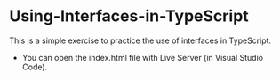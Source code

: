 # Using-Interfaces-in-TypeScript
This is a simple exercise to practice the use of interfaces in TypeScript.

- You can open the index.html file with Live Server (in Visual Studio Code).
